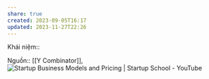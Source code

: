 ```yaml
---
share: true
created: 2023-09-05T16:17
updated: 2023-11-27T22:26
---
```

Khái niệm:: 

Nguồn:: [[Y Combinator]], ![Startup Business Models and Pricing | Startup School - YouTube](https://youtu.be/oWZbWzAyHAE?si=KOV5J4cCtuDA-Yk8)